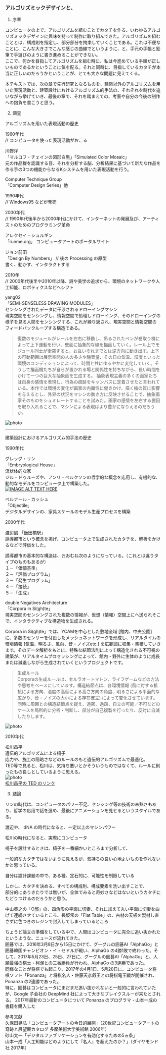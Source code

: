 ### アルゴリズミックデザインと、  

1. 序章  

コンピュータの上で、アルゴリズムを組むことでカタチを作る、いわゆるアルゴリズミックデザインに興味を持って制作に取り組んできた。アルゴリズムを組むこととは、構成則を指定し、部分部分を拘束していくことである。これは不便なことに、こんな大きさでこんな感じの曲線でというように、と、手元の手帳と鉛筆で手遊びのように書き進めることができない。  
ここで、何かを目指してアルゴリズムを組む時に、私は今進めている手順が正しいものであるかということに気を配る。それと同時に、目指しているカタチが本当に正しいのだろうかということが、とても大きな問題に見えてくる。  




本テキストでは、次の章で先行研究となるものを、建築以外のアルゴリズムを用いた表現活動と、建築設計におけるアルゴリズム的手法の、それぞれを時代を追いながら挙げていき、最後の章で、それを踏まえての、考察や自分の今後の制作への抱負を書こうと思う。  



2. 調査  

アルゴリズムを用いた表現活動の歴史  

1960年代  
// コンピュータを使った表現活動がおこる  

川野洋  
「マルコフ・チェインの図形白黒」「Simulated Color Mosaic」  
元の作品群を認識する目、それを分析する脳、分析結果に基づいて新たな作品を作る手の3つの機能からなるKシステムを用いた表現活動を行う。  

Computer Technique Group  
「Computer Design Series」他  

1990年代  
// Windows95 などが発売  

2000年代  
// 1990年代後半から2000年代にかけて、インターネットの発展及び、アーティストのためのプログラミング革命  

アレクセイ・シュルギン  
「runme.org」
コンピュータアートのポータルサイト  

ジョン前田  
「Design By Numbers」 // 後の Processing の原型  
書く、動かす、インタラクトする  


2010年  
// 2000年代後半や2010年以降、詩や美学の追求から、環境のネットワークや人工知能、ロボティクスなどへシフト  

yang02  
「SEMI-SENSELESS DRAWING MODULES」    
センシングされたデータに干渉されるドローイングマシン  
現実空間をセンシングし、情報空間で処理しドローイング、そのドローイングの様子を見る人間をセンシングする、これが繰り返され、現実空間と情報空間のフィードバックループする構造である。
>復数のモジュールがレールを左右に移動し、吊るされたペンが巻取り機によって上下運動を行い、壁面に抽象的な線を描画していく。レール上でモジュール同士が衝突すると、お互いそれまでとは逆方向に動き出す。上下の可動範囲は展示空間の人の多さや騒音量、その日の気温、湿度といった環境のコンディションによって、時間と共にゆるやかに変化していく。そうして描画機たちが自らが置かれる場と関係性を持ちながら、長い時間をかけて一つの巨大な抽象画を生成する。 抽象表現主義の多くの画家たちは自身の感情を表現し、行為の痕跡をキャンバスに定着させたと言われている。本作では環境の変化が画家の内面性に働きかけ、描く絵の質に影響を与えるとし、外界の状況をマシンの動き方に反映させることで、抽象画家そのものをシュミレートすることを試みた。画家の感情を左右する要因を取り入れることで、マシンによる表現はより豊かになりえるのだろうか。  

![photo](photo/yang02-01.jpg)


___

建築設計におけるアルゴリズム的手法の歴史  

1990年代  

グレッグ・リン  
「Embryological House」  
流状体的な家  
ジル・ドゥルーズや、アンリ・ベルクソンの哲学的な概念を応用し、有機的な、動的なモデルをコンピュータ上で構築した。  
[![IMAGE ALT TEXT HERE](http://img.youtube.com/vi/59wFguSjorA/0.jpg)](https://youtu.be/59wFguSjorA)  

ベルナール・カッシュ  
「Objectile」  
デジタルデザインの、家具スケールのモデル生産プロセスを構築  


2000年代  

渡辺誠
「飯田橋駅」  
誘導都市という概念を掲げ、コンピュータ上で生成されたカタチを、解析をかけるなどで評価をした。  
>
誘導都市の基本的な構造は、おおむね次のようになっている。（これとは違うタイプのものもあるが）  
１－「価値基準」  
２－「評価プログラム」  
３－「発生プログラム」  
４－「接続」  
５－「生成」  



double Negatives Architecture  
「Corpora in Si(gh)te」  
現実空間のセンシングされた複数の情報が、仮想（情報）空間上にへ送られそこで、インタラクティブな構造物を生成される。  

>
Corpora in Si(gh)te」では、YCAMを中心とした敷地全域 [館内、中央公園] に、多数のセンサーを付設したメッシュネットワークを形成し、リアルタイムの環境情報 [気温、明るさ、風向、音・ノイズetc.] を広範囲に収集・集積していきます。そのデータ解析をもとに、特殊な結節法則によって構造化される不可視の建築が、リアルタイムプロセッシングによって、館内・野外に生体のように成長または減退しながら生成されていくというプロジェクトです。  

>生成ルール  
Corporaの生成ルールは、セルラオートマトン、ライフゲームなどの方法や思考をベースにしています。構造結節点は、各環境情報 (風に対する抵抗による方向、温度の高低による高さ方向の角度、明るさによる平面的な広がり、音・ノイズの大小による存在確立) によって変化させています。 同時に周囲との構造結節点を捉え、過密、過疎、自立の可能／不可などのケースを局所的に分析・判断し、部分が自己複製を行ったり、反対に自滅したりします。

![photo](photo/dNA-Corpora-01.jpg)  




2010年代  

松川昌平  
遺伝的アルゴリズムによる椅子  
応力や、施工の簡略さなどのルールのもと遺伝的アルゴリズムで最適化。  
TED等で見ると、松川は、気持ち悪いとかそういうものではなくて、ルールに則ったもの良しとしているように思える。  
![photo](photo/Matsukawa-01.png)  
[松川昌平の TED のリンク](https://www.youtube.com/watch?v=tUaNzc2Ht4g)


3. 結論  

リンの時代は、コンピュータのパワー不足、センシング等の技術の未熟さもあり、哲学の応用で話を進め、最後にアニメーションを見せるというスタイルである。  

渡辺や、 dNA の時代になると、一定以上のマシンパワー  

松川の時代になると、実際にコンピュータ  

椅子を設計するときは、椅子を一番細かいところまで分析して、  








一般的なカタチではないように見えるが、気持ちの良い心地よいものを作れないかと思っている。  

自分は設計課題の中で、ある種、定石的に、可能性を制限している  

しかし、カタチを決める、すべての構成則、構成要素を洗い出すことで、  
部分的にありきたりでは無いが、全体でみると奇妙さなどはないというカタチにたどりつけるのだろうかと思う。

中山英之の「O邸」の、四角形の平面に切妻、それに加えて丸い平面に切妻を曲げて連続させているところ、長坂常の「Flat Table」の、古材の天板を製材し直さずに色つきのレジンで封入してしまっているところ  






ちょうど論文の準備をしている中で、人間はコンピュータに完全に追い抜かれたというような、ニュースが流れてきた。  
囲碁では、2016年3月8日から15日にかけて、グーグルの囲碁AI「AlphaGo」と囲碁韓国チャンピオン・イ・セドルが戦い、AlphaGo の4勝1敗で終わった。そして、2017年5月23日、25日、27日に、グーグルの囲碁AI「AlphaGo」と、人類最強の棋士・柯潔との三番勝負が行われ、AlphaGo の3連勝であった。  
同様なことが将棋でも起こり、2017年の4月1日、5月20日に、コンピュータ将棋ソフト「Ponanza」と将棋名人・佐藤天彦叡王との将棋電王戦が開催され、Ponanza の2連勝であった。  
特に、囲碁はコンピュータにまだまだ追い抜かれないと一般的に言われていたが、Google 子会社の DeepMind 社によって大きなブレイクスルーが来たとされる。 2017年最新のコンピュータについて Ponanza のプログラマ・山本一成の書籍を購入した  






参考文献  
久保田晃弘「コンピュータアートの今日的展開」（20世紀コンピュータアートの奇跡と展望展カタログ 多摩美術大学美術館 2006年）  
砂山太一「デジタルファブリケーションを有効化するための5ヵ条」  
山本一成「人工知能はどのようにして『名人』を超えたのか？」（ダイヤモンド社 2017年）  
